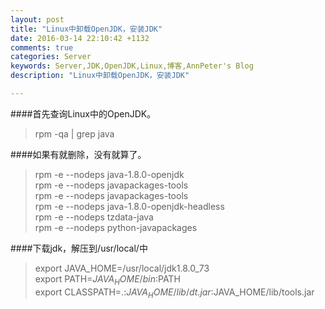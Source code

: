 ```yaml
---
layout: post
title: "Linux中卸载OpenJDK，安装JDK"
date: 2016-03-14 22:10:42 +1132
comments: true
categories: Server
keywords: Server,JDK,OpenJDK,Linux,博客,AnnPeter's Blog
description: "Linux中卸载OpenJDK，安装JDK"

---
```



####首先查询Linux中的OpenJDK。
>rpm -qa | grep java<br/>

####如果有就删除，没有就算了。
>rpm -e --nodeps java-1.8.0-openjdk<br/>
>rpm -e --nodeps javapackages-tools<br/>
>rpm -e --nodeps javapackages-tools<br/>
>rpm -e --nodeps java-1.8.0-openjdk-headless<br/>
>rpm -e --nodeps tzdata-java<br/>
>rpm -e --nodeps python-javapackages<br/>
<!-- more -->

####下载jdk，解压到/usr/local/中
>export JAVA_HOME=/usr/local/jdk1.8.0_73<br/>
>export PATH=$JAVA_HOME/bin:$PATH<br/>
>export CLASSPATH=.:$JAVA_HOME/lib/dt.jar:$JAVA_HOME/lib/tools.jar<br/>
